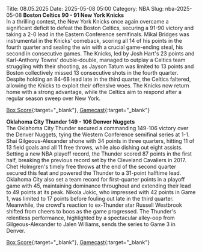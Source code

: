 Title: 08.05.2025
Date: 2025-05-08 05:00
Category: NBA 
Slug: nba-2025-05-08 
**Boston Celtics 90 - 91 New York Knicks**  
In a thrilling contest, the New York Knicks once again overcame a significant deficit to defeat the Boston Celtics, securing a 91-90 victory and taking a 2-0 lead in the Eastern Conference semifinals. Mikal Bridges was instrumental in the Knicks' comeback, scoring all 14 of his points in the fourth quarter and sealing the win with a crucial game-ending steal, his second in consecutive games. The Knicks, led by Josh Hart's 23 points and Karl-Anthony Towns' double-double, managed to outplay a Celtics team struggling with their shooting, as Jayson Tatum was limited to 13 points and Boston collectively missed 13 consecutive shots in the fourth quarter. Despite holding an 84-68 lead late in the third quarter, the Celtics faltered, allowing the Knicks to exploit their offensive woes. The Knicks now return home with a strong advantage, while the Celtics aim to respond after a regular season sweep over New York. 

[Box Score](/game/nyk-vs-bos-0042400212/box-score){:target="_blank"}, [Gamecast](/game/nyk-vs-bos-0042400212){:target="_blank"}<br>

**Oklahoma City Thunder 149 - 106 Denver Nuggets**  
The Oklahoma City Thunder secured a commanding 149-106 victory over the Denver Nuggets, tying the Western Conference semifinal series at 1-1. Shai Gilgeous-Alexander shone with 34 points in three quarters, hitting 11 of 13 field goals and all 11 free throws, while also dishing out eight assists. Setting a new NBA playoff record, the Thunder scored 87 points in the first half, breaking the previous record set by the Cleveland Cavaliers in 2017. Chet Holmgren's timely free throws at the end of the second quarter secured this feat and powered the Thunder to a 31-point halftime lead. Oklahoma City also set a team record for first-quarter points in a playoff game with 45, maintaining dominance throughout and extending their lead to 49 points at its peak. Nikola Jokic, who impressed with 42 points in Game 1, was limited to 17 points before fouling out late in the third quarter. Meanwhile, the crowd's reaction to ex-Thunder star Russell Westbrook shifted from cheers to boos as the game progressed. The Thunder's relentless performance, highlighted by a spectacular alley-oop from Gilgeous-Alexander to Jalen Williams, sends the series to Game 3 in Denver. 

[Box Score](/game/den-vs-okc-0042400222/box-score){:target="_blank"}, [Gamecast](/game/den-vs-okc-0042400222){:target="_blank"}<br>

